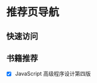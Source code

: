 
# 推荐页导航

## 快速访问

<!-- - [x] [前端基础体系](./D-前端基础体系/blog.md) -->
<!-- - [x] [JS 作用域](./B-专题/JS作用域.md)
- [x] [JS 对象拷贝](./B-专题/JS对象拷贝及深拷贝.md)
- [x] [JS 继承](./B-专题/JS继承.md)
- [x] [节流-防抖](./B-专题/节流-防抖.md)
- [x] [单例模式和工厂模式](./B-专题/单例模式和工厂模式.md)
- [x] [JS 中的 new 干了什么](./B-专题/JS中的new干了什么.md)
- [x] [class 与函数](./B-专题/class与函数.md)
- [x] [bind&call&apply](./B-专题/bind&call&apply.md)
- [ ] [HTTP 协议及缓存机制](<./B-专题/HTTP(s)及缓存机制.md>) -->
  <!-- - [ ] [编写vscode插件](./vscode/blog.md) -->
  <!-- - [ ] [vue2源码](./vue2/blog.md)  -->
  <!-- - [x] [vue3源码](./vue3/blog.md)  -->
  <!-- - [ ] [数据结构与算法](./数据结构与算法/blog.md) -->

## 书籍推荐

<!-- - [x] 高性能网站建设指南 -->
<!-- - [x] 高性能 JavaScript -->
- [x] JavaScript 高级程序设计第四版
<!-- - [ ] JavaScript 忍者秘籍第二版
- [x] 你不知道的 JavaScript <上册>
- [x] 你不知道的 JavaScript <中册>
- [ ] 你不知道的 JavaScript <下册>
- [x] 漫画算法： 小灰的算法之旅
- [ ] 算法第 4 版
- [ ] 设计模式
- [x] css 世界
- [x] 深入理解 ES6
- [x] React 进阶指路
- [x] 深入 React 技术栈
- [x] React 状态管理与同构实战 -->
<!-- (https://github.com/peng92055/study-hard/blob/master)  -->
